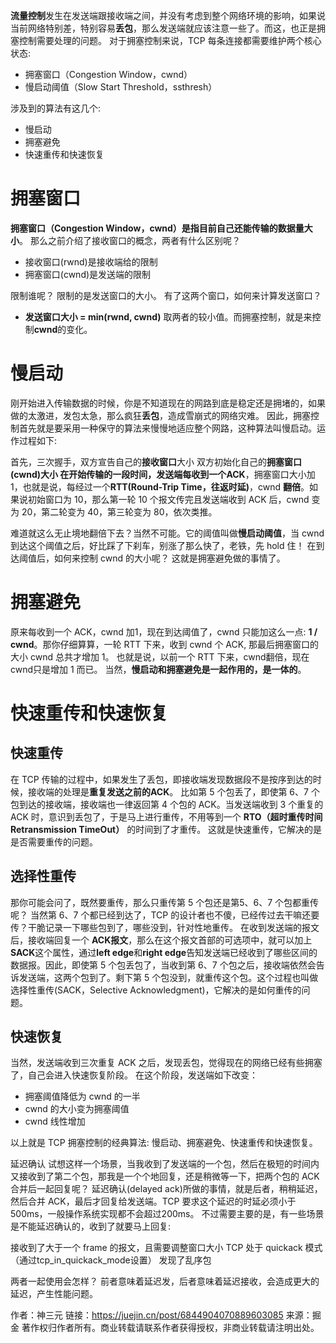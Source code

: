 **流量控制**发生在发送端跟接收端之间，并没有考虑到整个网络环境的影响，如果说当前网络特别差，特别容易**丢包**，那么发送端就应该注意一些了。而这，也正是拥塞控制需要处理的问题。
对于拥塞控制来说，TCP 每条连接都需要维护两个核心状态:

- 拥塞窗口（Congestion Window，cwnd）
- 慢启动阈值（Slow Start Threshold，ssthresh）

涉及到的算法有这几个:

- 慢启动
- 拥塞避免
- 快速重传和快速恢复


# 拥塞窗口
**拥塞窗口（Congestion Window，cwnd）是指目前自己还能传输的数据量大小**。
那么之前介绍了接收窗口的概念，两者有什么区别呢？

- 接收窗口(rwnd)是接收端给的限制
- 拥塞窗口(cwnd)是发送端的限制

限制谁呢？
限制的是发送窗口的大小。
有了这两个窗口，如何来计算发送窗口？
- **发送窗口大小 = min(rwnd, cwnd)**
取两者的较小值。而拥塞控制，就是来控制**cwnd**的变化。

# 慢启动
刚开始进入传输数据的时候，你是不知道现在的网路到底是稳定还是拥堵的，如果做的太激进，发包太急，那么疯狂**丢包**，造成雪崩式的网络灾难。
因此，拥塞控制首先就是要采用一种保守的算法来慢慢地适应整个网路，这种算法叫慢启动。运作过程如下:

首先，三次握手，双方宣告自己的**接收窗口**大小
双方初始化自己的**拥塞窗口(cwnd)**大小
在开始传输的一段时间，发送端每收到一个**ACK**，拥塞窗口大小加 1，也就是说，每经过一个**RTT(Round-Trip Time，往返时延)**，cwnd **翻倍**。如果说初始窗口为 10，那么第一轮 10 个报文传完且发送端收到 ACK 后，cwnd 变为 20，第二轮变为 40，第三轮变为 80，依次类推。

难道就这么无止境地翻倍下去？当然不可能。它的阈值叫做**慢启动阈值**，当 cwnd 到达这个阈值之后，好比踩了下刹车，别涨了那么快了，老铁，先 hold 住！
在到达阈值后，如何来控制 cwnd 的大小呢？
这就是拥塞避免做的事情了。
# 拥塞避免
原来每收到一个 ACK，cwnd 加1，现在到达阈值了，cwnd 只能加这么一点: **1 / cwnd**。那你仔细算算，一轮 RTT 下来，收到 cwnd 个 ACK, 那最后拥塞窗口的大小 cwnd 总共才增加 1。
也就是说，以前一个 RTT 下来，cwnd翻倍，现在cwnd只是增加 1 而已。
当然，**慢启动和拥塞避免是一起作用的，是一体的**。
# 快速重传和快速恢复
## 快速重传
在 TCP 传输的过程中，如果发生了丢包，即接收端发现数据段不是按序到达的时候，接收端的处理是**重复发送之前的ACK**。
比如第 5 个包丢了，即使第 6、7 个包到达的接收端，接收端也一律返回第 4 个包的 ACK。当发送端收到 3 个重复的 ACK 时，意识到丢包了，于是马上进行重传，不用等到一个 **RTO（超时重传时间Retransmission TimeOut）** 的时间到了才重传。
这就是快速重传，它解决的是是否需要重传的问题。
## 选择性重传
那你可能会问了，既然要重传，那么只重传第 5 个包还是第5、6、7 个包都重传呢？
当然第 6、7 个都已经到达了，TCP 的设计者也不傻，已经传过去干嘛还要传？干脆记录一下哪些包到了，哪些没到，针对性地重传。
在收到发送端的报文后，接收端回复一个 **ACK报文**，那么在这个报文首部的可选项中，就可以加上**SACK**这个属性，通过**left edge**和**right edge**告知发送端已经收到了哪些区间的数据报。因此，即使第 5 个包丢包了，当收到第 6、7 个包之后，接收端依然会告诉发送端，这两个包到了。剩下第 5 个包没到，就重传这个包。这个过程也叫做选择性重传(SACK，Selective Acknowledgment)，它解决的是如何重传的问题。
## 快速恢复
当然，发送端收到三次重复 ACK 之后，发现丢包，觉得现在的网络已经有些拥塞了，自己会进入快速恢复阶段。
在这个阶段，发送端如下改变：

- 拥塞阈值降低为 cwnd 的一半
- cwnd 的大小变为拥塞阈值
- cwnd 线性增加

以上就是 TCP 拥塞控制的经典算法: 慢启动、拥塞避免、快速重传和快速恢复。



延迟确认
试想这样一个场景，当我收到了发送端的一个包，然后在极短的时间内又接收到了第二个包，那我是一个个地回复，还是稍微等一下，把两个包的 ACK 合并后一起回复呢？
延迟确认(delayed ack)所做的事情，就是后者，稍稍延迟，然后合并 ACK，最后才回复给发送端。TCP 要求这个延迟的时延必须小于500ms，一般操作系统实现都不会超过200ms。
不过需要主要的是，有一些场景是不能延迟确认的，收到了就要马上回复:

接收到了大于一个 frame 的报文，且需要调整窗口大小
TCP 处于 quickack 模式（通过tcp_in_quickack_mode设置）
发现了乱序包

两者一起使用会怎样？
前者意味着延迟发，后者意味着延迟接收，会造成更大的延迟，产生性能问题。


作者：神三元
链接：https://juejin.cn/post/6844904070889603085
来源：掘金
著作权归作者所有。商业转载请联系作者获得授权，非商业转载请注明出处。